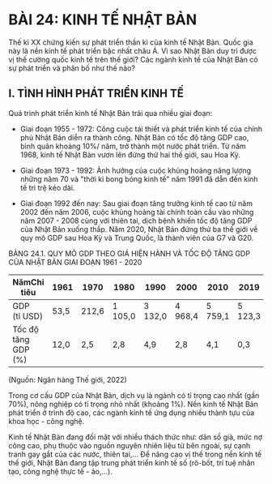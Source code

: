 # BÀI 24: KINH TẾ NHẬT BẢN

Thế kỉ XX chứng kiến sự phát triển thần kì của kinh tế Nhật Bản. Quốc gia này là nền kinh tế phát triển bậc nhất châu Á. Vì sao Nhật Bản duy trì được vị thế cường quốc kinh tế trên thế giới? Các ngành kinh tế của Nhật Bản có sự phát triển và phân bố như thế nào?

## I. TÌNH HÌNH PHÁT TRIỂN KINH TẾ

Quá trình phát triển kinh tế Nhật Bản trải qua nhiều giai đoạn:

- Giai đoạn 1955 - 1972: Công cuộc tái thiết và phát triển kinh tế của chính phủ Nhật Bản diễn ra thành công. Nhật Bản có tốc độ tăng GDP cao, bình quân khoảng 10%/ năm, trở thành một nước phát triển. Từ năm 1968, kinh tế Nhật Bản vươn lên đứng thứ hai thế giới, sau Hoa Kỳ.

- Giai đoạn 1973 - 1992: Ảnh hưởng của cuộc khủng hoảng năng lượng những năm 70 và "thời kì bong bóng kinh tế" năm 1991 đã dẫn đến kinh tế trì trệ kéo dài.

- Giai đoạn 1992 đến nay: Sau giai đoạn tăng trưởng kinh tế cao từ năm 2002 đến năm 2006, cuộc khủng hoảng tài chính toàn cầu vào những năm 2007 - 2008 cùng với thiên tai, dịch bệnh khiến tốc độ tăng GDP của Nhật Bản xuống thấp. Năm 2020, Nhật Bản đứng thứ ba thế giới về quy mô GDP sau Hoa Kỳ và Trung Quốc, là thành viên của G7 và G20.

BẢNG 24.1. QUY MÔ GDP THEO GIÁ HIỆN HÀNH VÀ TỐC ĐỘ TĂNG GDP CỦA NHẬT BẢN GIAI ĐOẠN 1961 - 2020

| NămChỉ tiêu             | 1961 | 1970  | 1980    | 1990    | 2000    | 2010    | 2019    | 2020    |
| ----------------------- | ---- | ----- | ------- | ------- | ------- | ------- | ------- | ------- |
| GDP<br/>(tỉ USD)        | 53,5 | 212,6 | 1 105,0 | 3 132,0 | 4 968,4 | 5 759,1 | 5 123,3 | 5 040,1 |
| Tốc độ tăng<br/>GDP (%) | 12,0 | 2,5   | 2,8     | 4,9     | 2,8     | 4,1     | 0,3     | -4,6    |


(Nguồn: Ngân hàng Thế giới, 2022)

Trong cơ cấu GDP của Nhật Bản, dịch vụ là ngành có tỉ trọng cao nhất (gần 70%), nông nghiệp có tỉ trọng nhỏ nhất (khoảng 1%). Nền kinh tế Nhật Bản phát triển ở trình độ cao, các ngành kinh tế ứng dụng nhiều thành tựu của khoa học - công nghệ.

Kinh tế Nhật Bản đang đối mặt với nhiều thách thức như: dân số già, mức nợ công cao, phụ thuộc vào nguồn nguyên nhiên liệu từ bên ngoài, sự cạnh tranh gay gắt của các nước, thiên tai,... Để nâng cao vị thế trong nền kinh tế thế giới, Nhật Bản đang tập trung phát triển kinh tế số (rô-bốt, trí tuệ nhân tạo, công nghệ thực tế - ảo,...).